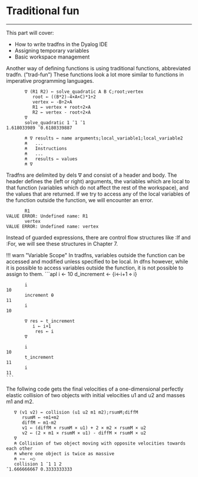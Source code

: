 # Traditional fun
---

This part will cover:
- How to write tradfns in the Dyalog IDE
- Assigning temporary variables
- Basic workspace management

Another way of defining functions is using traditional functions, abbreviated tradfn. (”trad-fun”) These functions look a lot more similar to functions in imperative programming languages.

```apl
       ∇ (R1 R2) ← solve_quadratic A B C;root;vertex 
          root ← ((B*2)-4×A×C)*1÷2
          vertex ← -B÷2×A
          R1 ← vertex + root÷2×A
          R2 ← vertex - root÷2×A
       ∇
       solve_quadratic 1 ¯1 ¯1
1.618033989 ¯0.6180339887

       ⍝ ∇ results ← name arguments;local_variable1;local_variable2
       ⍝   ...
       ⍝   Instructions
       ⍝   ...
       ⍝   results ← values
       ⍝ ∇
```

Tradfns are delimited by dels ∇ and consist of a header and body. The header defines the (left or right) arguments, the variables which are local to that function (variables which do not affect the rest of the workspace), and the values that are returned. If we try to access any of the local variables of the function outside the function, we will encounter an error.

```apl
       R1
VALUE ERROR: Undefined name: R1
       vertex
VALUE ERROR: Undefined name: vertex
```

Instead of guarded expressions, there are control flow structures like :If and :For, we will see these structures in Chapter 7.

!!! warn "Variable Scope"
	In tradfns, variables outside the function can be accessed and modified unless specified to be local. In dfns however, while it is possible to access variables outside the function, it is not possible to assign to them.
	```apl
	       i ← 10
	       d_increment ← {i←i+1 ⋄ i}
	
	       i
	10
	       increment ⍬
	11	
	       i
	10

	       ∇ res ← t_increment
      	      i ← i+1
	           res ← i
	       ∇

	       i
    10
           t_increment
	11
	       i
    11
	```

The follwing code gets the final velocities of a one-dimensional perfectly elastic collision of two objects with initial velocities u1 and u2 and masses m1 and m2.
```apl
   ∇ (v1 v2) ← collision (u1 u2 m1 m2);rsumM;diffM
      rsumM ← ÷m1+m2
      diffM ← m1-m2
      v1 ← (diffM × rsumM × u1) + 2 × m2 × rsumM × u2
      v2 ← (2 × m1 × rsumM × u1) - diffM × rsumM × u2
   ∇
   ⍝ Collision of two object moving with opposite velocities towards each other
   ⍝ where one object is twice as massive
   ⍝ ∘→  ←○
   collision 1 ¯1 1 2
¯1.666666667 0.3333333333
```
